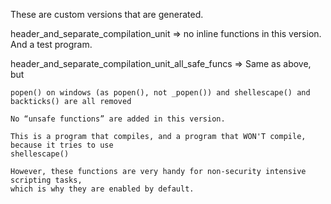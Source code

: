 These are custom versions that are generated.

header_and_separate_compilation_unit =>
	no inline functions in this version. And a test program.

header_and_separate_compilation_unit_all_safe_funcs =>
	Same as above, but

	popen() on windows (as popen(), not _popen()) and shellescape() and backticks() are all removed

	No “unsafe functions” are added in this version.

	This is a program that compiles, and a program that WON'T compile, because it tries to use
	shellescape()

	However, these functions are very handy for non-security intensive scripting tasks,
	which is why they are enabled by default.
